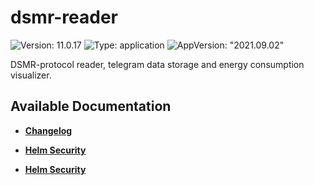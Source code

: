# dsmr-reader

![Version: 11.0.17](https://img.shields.io/badge/Version-11.0.17-informational?style=flat-square) ![Type: application](https://img.shields.io/badge/Type-application-informational?style=flat-square) ![AppVersion: "2021.09.02"](https://img.shields.io/badge/AppVersion-"2021.09.02"-informational?style=flat-square)

DSMR-protocol reader, telegram data storage and energy consumption visualizer.

## Available Documentation

- [**Changelog**](CHANGELOG)

- [**Helm Security**](container-security)

- [**Helm Security**](helm-security)

